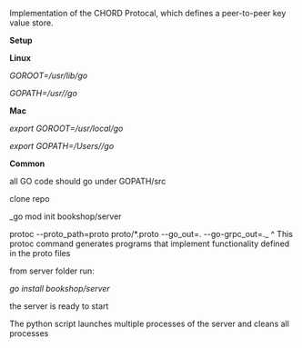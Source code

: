 Implementation of the CHORD Protocal, which defines a peer-to-peer key value store.

**Setup**

**Linux**

_GOROOT=/usr/lib/go_

_GOPATH=/usr/<username>/go_



**Mac**

_export GOROOT=/usr/local/go_

_export GOPATH=/Users/<username>/go_



**Common**

all GO code should go under GOPATH/src

clone repo

_go mod init bookshop/server

protoc --proto_path=proto proto/*.proto --go_out=. --go-grpc_out=._
^ This protoc command generates programs that implement functionality defined in the proto files


from server folder run:

_go install bookshop/server_

the server is ready to start

The python script launches multiple processes of the server and cleans all processes


